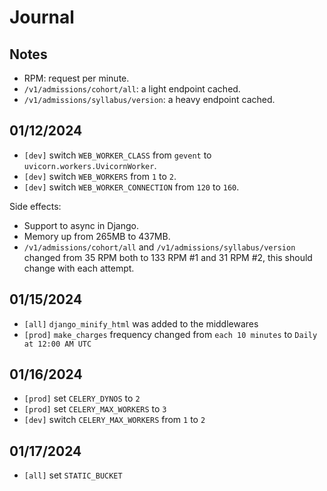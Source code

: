 # Journal

## Notes

- RPM: request per minute.
- `/v1/admissions/cohort/all`: a light endpoint cached.
- `/v1/admissions/syllabus/version`: a heavy endpoint cached.

## 01/12/2024

- `[dev]` switch `WEB_WORKER_CLASS` from `gevent` to `uvicorn.workers.UvicornWorker`.
- `[dev]` switch `WEB_WORKERS` from `1` to `2`.
- `[dev]` switch `WEB_WORKER_CONNECTION` from `120` to `160`.

Side effects:

- Support to async in Django.
- Memory up from 265MB to 437MB.
- `/v1/admissions/cohort/all` and `/v1/admissions/syllabus/version` changed from 35 RPM both to 133 RPM #1 and 31 RPM #2, this should change with each attempt.

## 01/15/2024

- `[all]` `django_minify_html` was added to the middlewares
- `[prod]` `make_charges` frequency changed from `each 10 minutes` to `Daily at 12:00 AM UTC`

## 01/16/2024

- `[prod]` set `CELERY_DYNOS` to `2`
- `[prod]` set `CELERY_MAX_WORKERS` to `3`
- `[dev]` switch `CELERY_MAX_WORKERS` from `1` to `2`

## 01/17/2024

- `[all]` set `STATIC_BUCKET`
